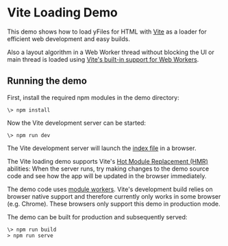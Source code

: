 <!--
 //////////////////////////////////////////////////////////////////////////////
 // @license
 // This file is part of yFiles for HTML 2.6.0.3.
 // Use is subject to license terms.
 //
 // Copyright (c) 2000-2024 by yWorks GmbH, Vor dem Kreuzberg 28,
 // 72070 Tuebingen, Germany. All rights reserved.
 //
 //////////////////////////////////////////////////////////////////////////////
-->
# Vite Loading Demo

This demo shows how to load yFiles for HTML with [Vite](https://vitejs.dev/) as a loader for efficient web development and easy builds.

Also a layout algorithm in a Web Worker thread without blocking the UI or main thread is loaded using [Vite's built-in support for Web Workers](https://vitejs.dev/guide/features.html#web-workers).

## Running the demo

First, install the required npm modules in the demo directory:

```
\> npm install
```

Now the Vite development server can be started:

```
\> npm run dev
```

The Vite development server will launch the [index file](http://localhost:3000) in a browser.

The Vite loading demo supports Vite's [Hot Module Replacement (HMR)](https://vitejs.dev/guide/features.html#hot-module-replacement) abilities: When the server runs, try making changes to the demo source code and see how the app will be updated in the browser immediately.

The demo code uses [module workers](https://web.dev/module-workers/). Vite's development build relies on browser native support and therefore currently only works in some browser (e.g. Chrome). These browsers only support this demo in production mode.

The demo can be built for production and subsequently served:

```
\> npm run build
> npm run serve
```
